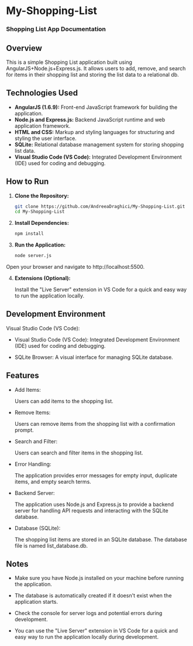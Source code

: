 # My-Shopping-List

### Shopping List App Documentation

## Overview

This is a simple Shopping List application built using AngularJS+Node.js+Express.js. It allows users to add, remove, and search for items in their shopping list and storing the list data to a relational db.

## Technologies Used

- **AngularJS (1.6.9):** Front-end JavaScript framework for building the application.
- **Node.js and Express.js:** Backend JavaScript runtime and web application framework.
- **HTML and CSS:** Markup and styling languages for structuring and styling the user interface.
- **SQLite:** Relational database management system for storing shopping list data.
- **Visual Studio Code (VS Code):** Integrated Development Environment (IDE) used for coding and debugging.


## How to Run

1. **Clone the Repository:**
   ```bash
   git clone https://github.com/AndreeaDraghici/My-Shopping-List.git
   cd My-Shopping-List
   ```

2. **Install Dependencies:**
   ```bash
   npm install
   ```


3. **Run the Application:**
   ```bash
   node server.js
   ```

Open your browser and navigate to http://localhost:5500.

4. **Extensions (Optional):**

    Install the "Live Server" extension in VS Code for a quick and easy way to run the application locally.

## Development Environment

Visual Studio Code (VS Code):
- Visual Studio Code (VS Code): Integrated Development Environment (IDE) used for coding and debugging.


- SQLite Browser: A visual interface for managing SQLite database.

## Features

- Add Items:

    Users can add items to the shopping list.


- Remove Items:

    Users can remove items from the shopping list with a confirmation prompt.


- Search and Filter:

    Users can search and filter items in the shopping list.


- Error Handling:

    The application provides error messages for empty input, duplicate items, and empty search terms.


- Backend Server:

    The application uses Node.js and Express.js to provide a backend server for handling API requests and interacting with the SQLite database.


- Database (SQLite):

    The shopping list items are stored in an SQLite database. The database file is named list_database.db.



## Notes

- Make sure you have Node.js installed on your machine before running the application.


- The database is automatically created if it doesn't exist when the application starts.


- Check the console for server logs and potential errors during development.


- You can use the "Live Server" extension in VS Code for a quick and easy way to run the application locally during development.
